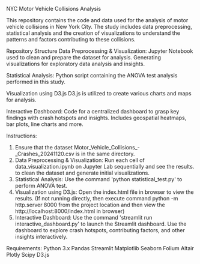 NYC Motor Vehicle Collisions Analysis

This repository contains the code and data used for the analysis of motor vehicle collisions in New York City. The study includes data preprocessing, statistical analysis and the creation of visualizations to understand the patterns and factors contributing to these collisions.

Repository Structure
Data Preprocessing & Visualization:
Jupyter Notebook used to clean and prepare the dataset for analysis.
Generating visualizations for exploratory data analysis and insights.

Statistical Analysis:
Python script containing the ANOVA test analysis performed in this study.

Visualization using D3.js
D3.js is utilized to create various charts and maps for analysis.

Interactive Dashboard:
Code for a centralized dashboard to grasp key findings with crash hotspots and insights.
Includes geospatial heatmaps, bar plots, line charts and more.

Instructions:
1. Ensure that the dataset Motor_Vehicle_Collisions_-_Crashes_20241120.csv is in the same directory.
2. Data Preprocessing & Visualization: Run each cell of data_visualization.ipynb on Jupyter Lab sequentially and see the results. to clean the dataset and generate initial visualizations.
3. Statistical Analysis: Use the command 'python statistical_test.py' to perform ANOVA test.
4. Visualization using D3.js: Open the index.html file in browser to view the results. (If not running directly, then execute command python -m http.server 8000 from the project location and then view the http://localhost:8000/index.html in browser)
5. Interactive Dashboard: Use the command 'streamlit run interactive_dashboard.py' to launch the Streamlit dashboard. Use the dashboard to explore crash hotspots, contributing factors, and other insights interactively.

Requirements:
Python 3.x
Pandas
Streamlit
Matplotlib
Seaborn
Folium
Altair
Plotly
Scipy
D3.js
